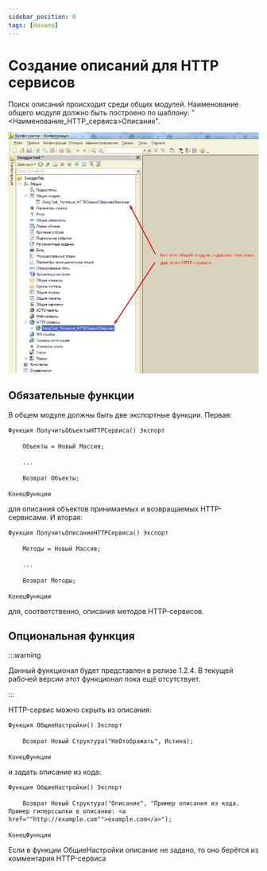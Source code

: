 ```yaml
---
sidebar_position: 0
tags: [Начало]
---
```


# Создание описаний для HTTP сервисов

Поиск описаний происходит среди общих модулей. Наименование общего модуля должно быть построено по шаблону: "&lt;Наименование_HTTP_сервиса&gt;Описание".

![image](../../static/img/description.png)

## Обязательные функции

В общем модуле должны быть две экспортные функции. Первая:
```bsl
Функция ПолучитьОбъектыHTTPСервиса() Экспорт

	Объекты = Новый Массив;
	
	...

	Возврат Объекты;

КонецФункции
```
для описания объектов принимаемых и возвращаемых HTTP-сервисами. И вторая:
```bsl
Функция ПолучитьОписаниеHTTPСервиса() Экспорт
	
	Методы = Новый Массив;

	...

	Возврат Методы;

КонецФункции
```
для, соответственно, описания методов HTTP-сервисов.

## Опциональная функция

:::warning

Данный функционал будет представлен в релизе 1.2.4. В текущей рабочей версии этот функционал пока ещё отсутствует.

:::

HTTP-сервис можно скрыть из описания:

```bsl
Функция ОбщиеНастройки() Экспорт

	Возврат Новый Структура("НеОтображать", Истина);

КонецФункции
```

и задать описание из кода:

```bsl
Функция ОбщиеНастройки() Экспорт

	Возврат Новый Структура("Описание", "Пример описания из кода. Пример гиперссылки в описании: <a href=""http://example.com"">example.com</a>");

КонецФункции
```

Если в функции ОбщиеНастройки описание не задано, то оно берётся из комментария HTTP-сервиса
